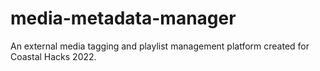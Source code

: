 # media-metadata-manager
An external media tagging and playlist management platform created for Coastal Hacks 2022.
